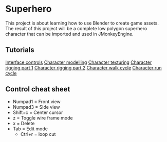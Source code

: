 Superhero
=========
This project is about learning how to use Blender to create game assets.
The result of this project will be a complete low polygon superhero character that can be imported and used in JMonkeyEngine.

Tutorials
---------
[Interface controls](https://www.youtube.com/watch?v=iO5QHmBv4BU)
[Character modelling](https://www.youtube.com/watch?v=DiIoWrOlIRw)
[Character texturing](https://www.youtube.com/watch?v=JYBPXTful2g)
[Character rigging part 1](https://www.youtube.com/watch?v=Q9f-WVs3ghI)
[Character rigging part 2](https://www.youtube.com/watch?v=TPEmonfLo94)
[Character walk cycle](https://www.youtube.com/watch?v=DuUWxUitJos)
[Character run cycle](https://www.youtube.com/watch?v=_YdA-J27YPU)

Control cheat sheet
-------------------
 * Numpad1 = Front view
 * Numpad3 = Side view
 * Shift+c = Center cursor
 * z = Toggle wire frame mode
 * x = Delete
 * Tab = Edit mode
   * Ctrl+r = loop cut
